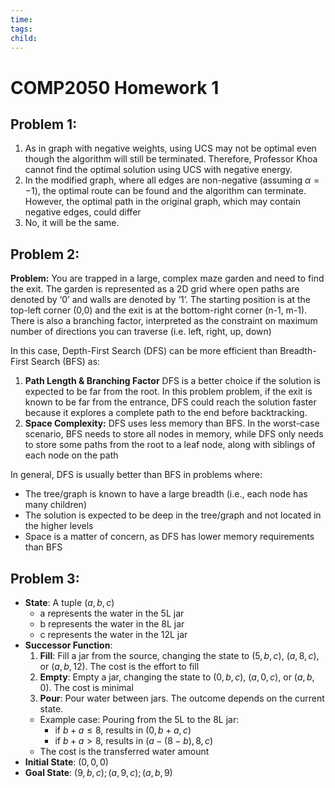 ```yaml
---
time: 
tags: 
child:
---
```

# COMP2050 Homework 1
## Problem 1:
1. As in graph with negative weights, using UCS may not be optimal even though the algorithm will still be terminated. Therefore, Professor Khoa cannot find the optimal solution using UCS with negative energy. 
2. In the modified graph, where all edges are non-negative (assuming $\alpha = -1$), the optimal route can be found and the algorithm can terminate. However, the optimal path in the original graph, which may contain negative edges, could differ
3. No, it will be the same.

## Problem 2:
**Problem:** You are trapped in a large, complex maze garden and need to find the exit. The garden is represented as a 2D grid where open paths are denoted by ‘0’ and walls are denoted by ‘1’. The starting position is at the top-left corner (0,0) and the exit is at the bottom-right corner (n-1, m-1). There is also a branching factor, interpreted as the constraint on maximum number of directions you can traverse (i.e. left, right, up, down)

In this case, Depth-First Search (DFS) can be more efficient than Breadth-First Search (BFS) as:
1. **Path Length & Branching Factor** DFS is a better choice if the solution is expected to be far from the root. In this problem problem, if the exit is known to be far from the entrance, DFS could reach the solution faster because it explores a complete path to the end before backtracking.
2. **Space Complexity:** DFS uses less memory than BFS. In the worst-case scenario, BFS needs to store all nodes in memory, while DFS only needs to store some paths from the root to a leaf node, along with siblings of each node on the path

In general, DFS is usually better than BFS in problems where:
- The tree/graph is known to have a large breadth (i.e., each node has many children)
- The solution is expected to be deep in the tree/graph and not located in the higher levels
- Space is a matter of concern, as DFS has lower memory requirements than BFS

## Problem 3:
- **State**: A tuple $(a, b, c)$
	- a represents the water in the 5L jar
	- b represents the water in the 8L jar
	- c represents the water in the 12L jar
- **Successor Function**:
    1. **Fill**: Fill a jar from the source, changing the state to $(5, b, c)$, $(a, 8, c)$, or $(a, b, 12)$. The cost is the effort to fill
    2. **Empty**: Empty a jar, changing the state to $(0, b, c)$, $(a, 0, c)$, or $(a, b, 0)$. The cost is minimal
    3. **Pour**: Pour water between jars. The outcome depends on the current state. 
	- Example case: Pouring from the 5L to the 8L jar: 
		- if $b+a \leq 8$, results in $(0, b+a, c)$ 
		- if $b + a > 8$, results in $(a−(8−b), 8, c)$
	- The cost is the transferred water amount
- **Initial State**: $(0, 0, 0)$
- **Goal State**: $(9, b, c); (a, 9, c); (a, b, 9)$

